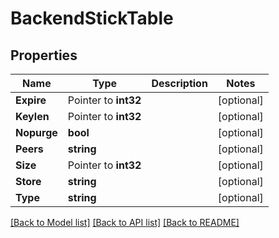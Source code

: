# BackendStickTable

## Properties

Name | Type | Description | Notes
------------ | ------------- | ------------- | -------------
**Expire** | Pointer to **int32** |  | [optional] 
**Keylen** | Pointer to **int32** |  | [optional] 
**Nopurge** | **bool** |  | [optional] 
**Peers** | **string** |  | [optional] 
**Size** | Pointer to **int32** |  | [optional] 
**Store** | **string** |  | [optional] 
**Type** | **string** |  | [optional] 

[[Back to Model list]](../README.md#documentation-for-models) [[Back to API list]](../README.md#documentation-for-api-endpoints) [[Back to README]](../README.md)


